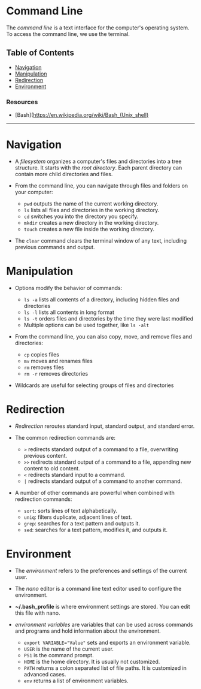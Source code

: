 # Command Line

The _command line_ is a text interface for the computer's operating system. To access the command line, we use the terminal.


## Table of Contents

- [Navigation](#navigation)
- [Manipulation](#manipulation)
- [Redirection](#redirection)
- [Environment](#environment)


### Resources

- [Bash](https://en.wikipedia.org/wiki/Bash_(Unix_shell)

---

# Navigation

- A _filesystem_ organizes a computer's files and directories into a tree structure. It starts with the _root directory_. Each parent directory can contain more child directories and files.

- From the command line, you can navigate through files and folders on your computer:

  - `pwd` outputs the name of the current working directory.
  - `ls` lists all files and directories in the working directory.
  - `cd` switches you into the directory you specify.
  - `mkdir` creates a new directory in the working directory.
  - `touch` creates a new file inside the working directory.

- The `clear` command clears the terminal window of any text, including previous commands and output.


# Manipulation

- Options modify the behavior of commands:

  - `ls -a` lists all contents of a directory, including hidden files and directories
  - `ls -l` lists all contents in long format
  - `ls -t` orders files and directories by the time they were last modified
  - Multiple options can be used together, like `ls -alt`

- From the command line, you can also copy, move, and remove files and directories:

  - `cp` copies files
  - `mv` moves and renames files
  - `rm` removes files
  - `rm -r` removes directories

- Wildcards are useful for selecting groups of files and directories


# Redirection

- _Redirection_ reroutes standard input, standard output, and standard error.

- The common redirection commands are:

  - `>` redirects standard output of a command to a file, overwriting previous content.
  - `>>` redirects standard output of a command to a file, appending new content to old content.
  - `<` redirects standard input to a command.
  - `|` redirects standard output of a command to another command.

- A number of other commands are powerful when combined with redirection commands:

  - `sort`: sorts lines of text alphabetically.
  - `uniq`: filters duplicate, adjacent lines of text.
  - `grep`: searches for a text pattern and outputs it.
  - `sed`: searches for a text pattern, modifies it, and outputs it.


# Environment

- The _environment_ refers to the preferences and settings of the current user.

- The _nano_ editor is a command line text editor used to configure the environment.

- __~/.bash_profile__ is where environment settings are stored. You can edit this file with nano.

- _environment variables_ are variables that can be used across commands and programs and hold information about the environment.

  - `export VARIABLE="Value"` sets and exports an environment variable.
  - `USER` is the name of the current user.
  - `PS1` is the command prompt.
  - `HOME` is the home directory. It is usually not customized.
  - `PATH` returns a colon separated list of file paths. It is customized in advanced cases.
  - `env` returns a list of environment variables.
